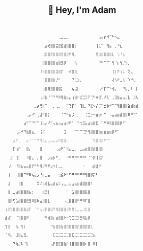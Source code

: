 <h1 align="center">
👋 Hey, I'm Adam
</h1>
<br/>
                                      
                                      ⠀⠀⠀⠀⠀⠀⠀⠀⠀⠀⠀⠀⠀⠀⠀⠀⠀⠀⠀⠀⢀⣀⣀⣀⠀⠀⠀⠀⠀⠀⠀⠀⠀⠀⠀⣠⢤⡖⠺⠉⠓⠢⣄⠀⠀⠀⠀⠀⠀⠀
                                      ⠀⠀⠀⠀⠀⠀⠀⠀⠀⠀⠀⠀⠀⠀⢀⣴⢞⣿⣿⣭⣟⣯⣾⣿⣿⣿⡆⠀⠀⠀⠀⠀⠀⠀⢸⣅⠉⠀⢻⣦⠀⡀⠘⣆⠀⠀⠀⠀⠀⠀
                                      ⠀⠀⠀⠀⠀⠀⠀⠀⠀⠀⠀⠀⠀⠀⣸⣟⣿⡿⣿⣿⣿⢟⣿⣿⠟⢿⡀⠀⠀⠀⠀⠀⠀⠀⢟⣿⣾⣿⣿⣿⣇⠀⢡⠘⣆⠀⠀⠀⠀⠀
                                      ⠀⠀⠀⠀⠀⠀⠀⠀⠀⠀⠀⠀⠀⠀⣿⣿⣿⣿⣿⣶⣿⣻⡿⠁⠀⠀⢣⠀⠀⠀⠀⠀⠀⠀⠀⠙⠛⠉⠉⠁⢻⠈⡆⢳⡈⢳⡀⠀⠀⠀
                                      ⠀⠀⠀⠀⠀⠀⠀⠀⠀⠀⠀⠀⠀⠸⢿⣿⣿⣿⣿⣽⣿⡏⠀⠐⠾⣿⣿⡀⠀⠀⠀⠀⠀⠀⠀⠀⠀⠀⠀⠀⢸⡇⠟⢰⡥⠀⢝⣄⠀⠀
                                      ⠀⠀⠀⠀⠀⠀⠀⠀⠀⠀⠀⠀⠀⠀⠈⣿⣿⣿⣷⡘⠃⠀⠀⠀⠀⠙⢁⣱⡀⠀⠀⠀⠀⠀⠀⠀⠀⠀⠀⠀⢼⢣⠞⣀⢇⠈⠱⠚⣆⠀
                                      ⠀⠀⠀⠀⠀⠀⠀⠀⠀⠀⠀⠀⠀⠀⢰⣿⢿⣻⣿⣿⣿⡅⠀⠀⠀⢦⣬⡇⠀⠀⠀⠀⠀⠀⠀⢠⠚⡏⠉⠑⢺⡄⠀⠀⠙⣧⡀⠇⠀⡇
                                      ⠀⠀⠀⠀⠀⠀⠀⠀⠀⠀⠀⠀⠀⢀⡾⣷⠈⠉⠙⠛⠿⢿⣷⣦⣄⢰⣾⠖⣊⣉⡩⠍⢉⠓⠶⣿⢁⠜⢇⠁⢀⣹⣷⣤⣤⣈⣇⠀⣸⢧
                                      ⠀⠀⠀⠀⠀⠀⠀⠀⠀⠀⠀⣀⡴⢛⡇⠉⠀⠀⡀⢀⡀⠀⠀⠉⢙⡏⠁⠀⢹⣇⡀⠙⣏⠢⡌⡉⠉⣒⡷⠚⠉⠉⢻⣿⣿⣿⣵⣾⣷⣾
                                      ⠀⠀⠀⠀⠀⠀⠀⠀⢀⡤⠚⠁⢀⣼⠋⣿⡅⠀⠀⠀⠀⠈⠉⠓⣦⡨⠀⡀⠀⠀⢈⣉⡒⠒⣶⡶⠂⠉⠀⠠⣤⣴⣶⣾⣿⣿⠿⠛⠉⠁
                                      ⠀⠀⠀⠀⠀⠀⠀⣴⠋⠉⠙⠋⠉⢸⣥⡤⠜⠋⢤⣦⢤⣤⣴⡾⠟⠁⠀⠙⢒⣫⣥⣴⣶⣿⣏⠀⠉⠛⠿⢿⣿⣿⣿⡿⠋⠁⠀⠀⠀⠀
                                      ⠀⠀⠀⠀⢀⡤⠚⠙⣷⣿⣦⡀⠀⢨⡏⠀⠀⠀⠀⠀⠀⠀⣩⠀⠀⠀⠉⠉⠉⢉⡛⢻⣿⣿⣿⣷⣶⣶⣶⣶⡿⠛⠁⠀⠀⠀⠀⠀⠀⠀
                                       ⠀⠀⠀⣰⠏⢀⠀⠀⣖⠈⠁⠉⠙⢻⣷⣄⣀⣤⣤⡴⠿⣿⣿⡆⠀⠀⠀⠀⠀⠀⠀⠀⠈⢻⣿⣿⣿⠛⠉⠁⠀⠀⠀⠀⠀⠀⠀⠀⠀⠀
                                      ⠀⠀⠀⡏⢰⡟⠀⠀⣿⡄⠀⠀⠀⣿⠀⠀⠀⠀⠀⢀⣴⠟⠁⢿⣄⣀⡀⠀⣀⣤⣶⣿⣿⣾⣿⣿⣿⠀⠀⠀⠀⠀⠀⠀⠀⠀⠀⠀⠀⠀
                                      ⠀⠀⣸⠀⢸⡁⠀⠀⠸⣿⣄⠀⡀⣿⠀⠀⡠⣶⡷⠋⡀⠀⠀⠚⠛⠛⠛⠛⠛⠛⠃⠈⠑⡿⢸⣯⡝⠀⠀⠀⠀⠀⠀⠀⠀⠀⠀⠀⠀⠀
                                      ⠀⢠⠇⠀⠘⣿⣦⣤⣤⣿⡟⠛⠓⢿⣞⠻⠟⣔⠲⡇⣀⡀⠀⠀⠀⠀⠀⠀⠀⠐⠀⠀⢠⣾⣺⠟⠀⠀⠀⠀⠀⠀⠀⠀⠀⠀⠀⠀⠀⠀
                                      ⠀⢸⠀⠀⠀⣿⣿⠉⠛⠿⢦⣄⡠⠘⡆⣀⣤⠀⠀⠀⢐⣮⠗⠃⠋⠛⠛⠛⠛⠛⢻⣿⡿⡍⠃⠀⠀⠀⠀⠀⠀⠀⠀⠀⠀⠀⠀⠀⠀⠀
                                      ⠀⣼⠀⠀⠀⢸⣿⠀⠀⠀⠀⠀⠭⠌⣧⢾⣧⣤⣾⣦⠥⢠⣀⣀⢄⣠⣦⣶⣾⣿⣿⣿⠇⠀⠀⠀⠀⠀⠀⠀⠀⠀⠀⠀⠀⠀⠀⠀⠀⠀
                                      ⠀⣿⠀⣀⣴⣿⣿⣿⣿⣦⡂⠀⠀⠀⣾⣙⡇⠀⠀⠀⠀⠀⠀⠁⠀⣡⣿⣿⣿⣿⣯⣿⠀⠀⠀⠀⠀⠀⠀⠀⠀⠀⠀⠀⠀⠀⠀⠀⠀⠀
                                      ⠀⣿⡿⢋⣡⣾⣿⣿⣟⣻⠿⣿⠷⣤⣿⣿⣇⠀⠀⠀⠀⠀⠠⣀⣿⣿⣿⠛⠛⠻⠏⣿⠀⠀⠀⠀⠀⠀⠀⠀⠀⠀⠀⠀⠀⠀⠀⠀⠀⠀
                                      ⢰⡟⣻⣿⣿⣿⣿⣿⣼⡏⠀⠈⠑⢤⣹⡿⣿⣯⠻⢿⣿⣿⣿⣽⠿⢟⣃⣀⣀⡨⣏⣿⠀⠀⠀⠀⠀⠀⠀⠀⠀⠀⠀⠀⠀⠀⠀⠀⠀⠀
                                      ⣾⣾⠁⠀⠈⢹⣿⣿⠟⠀⠀⠀⠀⠀⠈⠛⢾⣿⡆⣶⣿⣿⠗⠒⢉⣉⣉⣙⣛⢿⣧⡿⠀⠀⠀⠀⠀⠀⠀⠀⠀⠀⠀⠀⠀⠀⠀⠀⠀⠀
                                      ⢹⣿⠀⠀⢷⡀⢻⡇⠀⠀⠀⠀⠀⠀⠀⠀⠀⠙⣷⣿⣿⣷⣿⣿⣿⣿⣿⣟⣿⣿⣿⣿⣇⠀⠀⠀⠀⠀⠀⠀⠀⠀⠀⠀⠀⠀⠀⠀⠀⠀
                                      ⠈⠿⣄⠀⣸⣿⣄⣻⡀⠀⠀⠀⠀⠀⠀⠀⠀⠀⣏⣉⣉⣉⣉⣉⣿⣏⣉⣉⣉⣉⣉⣉⣙⣦⠀⠀⠀⠀⠀⠀⠀⠀⠀⠀⠀⠀⠀⠀⠀⠀
                                      ⠀⠀⠀⠙⢷⣌⠧⠈⡇⠀⠀⠀⠀⠀⠀⠀⠀⢠⡟⣟⣏⣿⣷⡇⢸⣿⣿⣿⣿⣿⠆⣿⠀⠿⡇⠀⠀⠀⠀

</div>⠀⠀⠀⠀⠀⠀⠀⠀⠀⠀⠀
<!--
**Twouloo/Twouloo** is a ✨ _special_ ✨ repository because its `README.md` (this file) appears on your GitHub profile.

Here are some ideas to get you started:

- 🔭 I’m currently working on ...
- 🌱 I’m currently learning ...
- 👯 I’m looking to collaborate on ...
- 🤔 I’m looking for help with ...
- 💬 Ask me about ...
- 📫 How to reach me: ...
- 😄 Pronouns: ...
- ⚡ Fun fact: ...
-->

